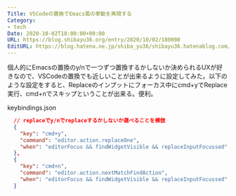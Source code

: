 ```yaml
---
Title: VSCodeの置換でEmacs風の挙動を再現する
Category:
- tech
Date: 2020-10-02T18:00:00+09:00
URL: https://blog.shibayu36.org/entry/2020/10/02/180000
EditURL: https://blog.hatena.ne.jp/shiba_yu36/shibayu36.hatenablog.com/atom/entry/26006613635146332
---
```


個人的にEmacsの置換のy/nで一つずつ置換するかしないか決められるUXが好きなので、VSCodeの置換でも近しいことが出来るように設定してみた。以下のような設定をすると、Replaceのインプットにフォーカス中にcmd+yでReplace実行、cmd+nでスキップということが出来る。便利。

keybindings.json
```json
  // replaceでy/nでreplaceするかしないか選べることを模倣
  {
    "key": "cmd+y",
    "command": "editor.action.replaceOne",
    "when": "editorFocus && findWidgetVisible && replaceInputFocussed"
  },
  {
    "key": "cmd+n",
    "command": "editor.action.nextMatchFindAction",
    "when": "editorFocus && findWidgetVisible && replaceInputFocussed"
  }
```
